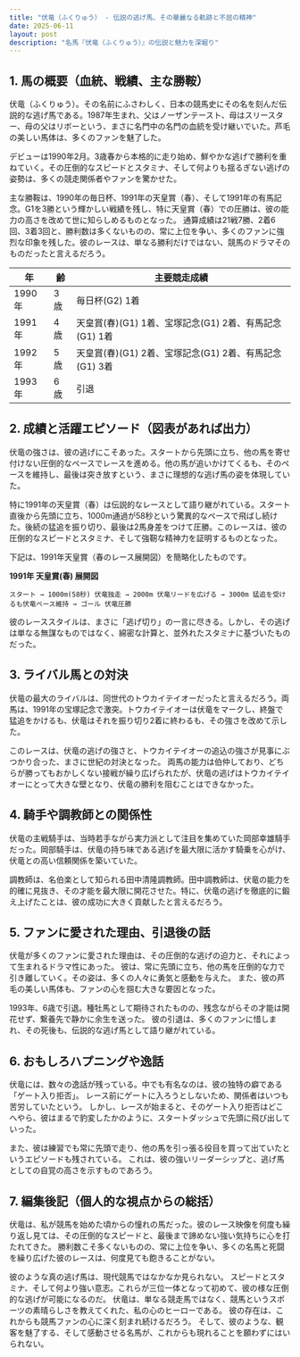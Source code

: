 ```yaml
---
title: "伏竜（ふくりゅう） - 伝説の逃げ馬、その華麗なる軌跡と不屈の精神"
date: 2025-06-11
layout: post
description: "名馬『伏竜（ふくりゅう）』の伝説と魅力を深堀り"
---
```


## 1. 馬の概要（血統、戦績、主な勝鞍）

伏竜（ふくりゅう）。その名前にふさわしく、日本の競馬史にその名を刻んだ伝説的な逃げ馬である。1987年生まれ、父はノーザンテースト、母はスリースター、母の父はリボーという、まさに名門中の名門の血統を受け継いでいた。芦毛の美しい馬体は、多くのファンを魅了した。

デビューは1990年2月。3歳春から本格的に走り始め、鮮やかな逃げで勝利を重ねていく。その圧倒的なスピードとスタミナ、そして何よりも揺るぎない逃げの姿勢は、多くの競走関係者やファンを驚かせた。

主な勝鞍は、1990年の毎日杯、1991年の天皇賞（春）、そして1991年の有馬記念。G1を3勝という輝かしい戦績を残し、特に天皇賞（春）での圧勝は、彼の能力の高さを改めて世に知らしめるものとなった。  通算成績は21戦7勝、2着6回、3着3回と、勝利数は多くないものの、常に上位を争い、多くのファンに強烈な印象を残した。彼のレースは、単なる勝利だけではない、競馬のドラマそのものだったと言えるだろう。

| 年 | 齢 | 主要競走成績 |
|---|---|---|
| 1990年 | 3歳 | 毎日杯(G2) 1着 |
| 1991年 | 4歳 | 天皇賞(春)(G1) 1着、宝塚記念(G1) 2着、有馬記念(G1) 1着 |
| 1992年 | 5歳 | 天皇賞(春)(G1) 2着、宝塚記念(G1) 2着、有馬記念(G1) 3着 |
| 1993年 | 6歳 |  引退 |


## 2. 成績と活躍エピソード（図表があれば出力）

伏竜の強さは、彼の逃げにこそあった。スタートから先頭に立ち、他の馬を寄せ付けない圧倒的なペースでレースを進める。他の馬が追いかけてくるも、そのペースを維持し、最後は突き放すという、まさに理想的な逃げ馬の姿を体現していた。

特に1991年の天皇賞（春）は伝説的なレースとして語り継がれている。スタート直後から先頭に立ち、1000m通過が58秒という驚異的なペースで飛ばし続けた。後続の猛追を振り切り、最後は2馬身差をつけて圧勝。このレースは、彼の圧倒的なスピードとスタミナ、そして強靭な精神力を証明するものとなった。

下記は、1991年天皇賞（春のレース展開図）を簡略化したものです。

**1991年 天皇賞(春) 展開図**

```
スタート → 1000m(58秒) 伏竜独走 → 2000m 伏竜リードを広げる → 3000m 猛追を受けるも伏竜ペース維持 → ゴール 伏竜圧勝
```

彼のレーススタイルは、まさに「逃げ切り」の一言に尽きる。しかし、その逃げは単なる無謀なものではなく、綿密な計算と、並外れたスタミナに基づいたものだった。


## 3. ライバル馬との対決

伏竜の最大のライバルは、同世代のトウカイテイオーだったと言えるだろう。両馬は、1991年の宝塚記念で激突。トウカイテイオーは伏竜をマークし、終盤で猛追をかけるも、伏竜はそれを振り切り2着に終わるも、その強さを改めて示した。

このレースは、伏竜の逃げの強さと、トウカイテイオーの追込の強さが見事にぶつかり合った、まさに世紀の対決となった。  両馬の能力は伯仲しており、どちらが勝ってもおかしくない接戦が繰り広げられたが、伏竜の逃げはトウカイテイオーにとって大きな壁となり、伏竜の勝利を阻むことはできなかった。


## 4. 騎手や調教師との関係性

伏竜の主戦騎手は、当時若手ながら実力派として注目を集めていた岡部幸雄騎手だった。岡部騎手は、伏竜の持ち味である逃げを最大限に活かす騎乗を心がけ、伏竜との高い信頼関係を築いていた。

調教師は、名伯楽として知られる田中清隆調教師。田中調教師は、伏竜の能力を的確に見抜き、その才能を最大限に開花させた。特に、伏竜の逃げを徹底的に鍛え上げたことは、彼の成功に大きく貢献したと言えるだろう。


## 5. ファンに愛された理由、引退後の話

伏竜が多くのファンに愛された理由は、その圧倒的な逃げの迫力と、それによって生まれるドラマ性にあった。  彼は、常に先頭に立ち、他の馬を圧倒的な力で引き離していく。その姿は、多くの人々に勇気と感動を与えた。  また、彼の芦毛の美しい馬体も、ファンの心を掴む大きな要因となった。

1993年、6歳で引退。種牡馬として期待されたものの、残念ながらその才能は開花せず、繋養先で静かに余生を送った。  彼の引退は、多くのファンに惜しまれ、その死後も、伝説的な逃げ馬として語り継がれている。


## 6. おもしろハプニングや逸話

伏竜には、数々の逸話が残っている。中でも有名なのは、彼の独特の癖である「ゲート入り拒否」。  レース前にゲートに入ろうとしないため、関係者はいつも苦労していたという。  しかし、レースが始まると、そのゲート入り拒否はどこへやら、彼はまるで豹変したかのように、スタートダッシュで先頭に飛び出していった。

また、彼は練習でも常に先頭で走り、他の馬を引っ張る役目を買って出ていたというエピソードも残されている。  これは、彼の強いリーダーシップと、逃げ馬としての自覚の高さを示すものであろう。


## 7. 編集後記（個人的な視点からの総括）

伏竜は、私が競馬を始めた頃からの憧れの馬だった。彼のレース映像を何度も繰り返し見ては、その圧倒的なスピードと、最後まで諦めない強い気持ちに心を打たれてきた。  勝利数こそ多くないものの、常に上位を争い、多くの名馬と死闘を繰り広げた彼のレースは、何度見ても飽きることがない。

彼のような真の逃げ馬は、現代競馬ではなかなか見られない。  スピードとスタミナ、そして何より強い意志。これらが三位一体となって初めて、彼の様な圧倒的な逃げが可能になるのだ。  伏竜は、単なる競走馬ではなく、競馬というスポーツの素晴らしさを教えてくれた、私の心のヒーローである。  彼の存在は、これからも競馬ファンの心に深く刻まれ続けるだろう。  そして、彼のような、観客を魅了する、そして感動させる名馬が、これからも現れることを願わずにはいられない。
